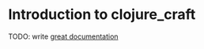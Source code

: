 # Introduction to clojure_craft

TODO: write [great documentation](http://jacobian.org/writing/great-documentation/what-to-write/)
